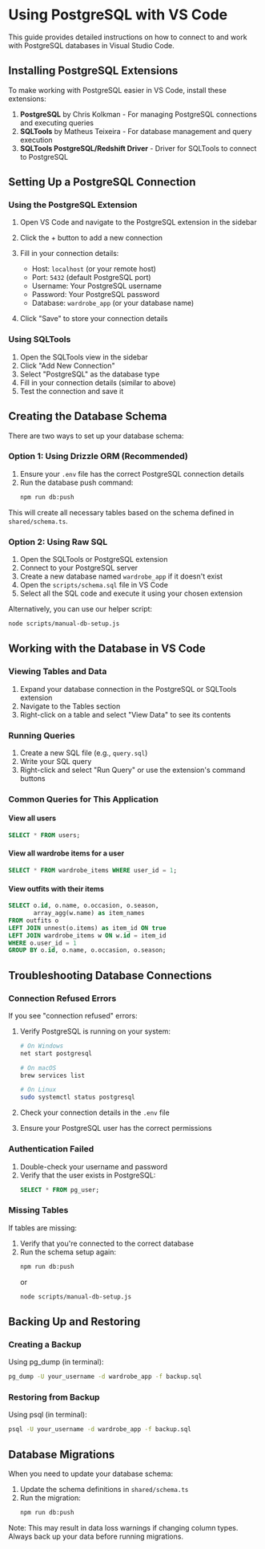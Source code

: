 # Using PostgreSQL with VS Code

This guide provides detailed instructions on how to connect to and work with PostgreSQL databases in Visual Studio Code.

## Installing PostgreSQL Extensions

To make working with PostgreSQL easier in VS Code, install these extensions:

1. **PostgreSQL** by Chris Kolkman - For managing PostgreSQL connections and executing queries
2. **SQLTools** by Matheus Teixeira - For database management and query execution
3. **SQLTools PostgreSQL/Redshift Driver** - Driver for SQLTools to connect to PostgreSQL

## Setting Up a PostgreSQL Connection

### Using the PostgreSQL Extension

1. Open VS Code and navigate to the PostgreSQL extension in the sidebar
2. Click the + button to add a new connection
3. Fill in your connection details:
   - Host: `localhost` (or your remote host)
   - Port: `5432` (default PostgreSQL port)
   - Username: Your PostgreSQL username
   - Password: Your PostgreSQL password
   - Database: `wardrobe_app` (or your database name)

4. Click "Save" to store your connection details

### Using SQLTools

1. Open the SQLTools view in the sidebar
2. Click "Add New Connection"
3. Select "PostgreSQL" as the database type
4. Fill in your connection details (similar to above)
5. Test the connection and save it

## Creating the Database Schema

There are two ways to set up your database schema:

### Option 1: Using Drizzle ORM (Recommended)

1. Ensure your `.env` file has the correct PostgreSQL connection details
2. Run the database push command:
   ```bash
   npm run db:push
   ```

This will create all necessary tables based on the schema defined in `shared/schema.ts`.

### Option 2: Using Raw SQL

1. Open the SQLTools or PostgreSQL extension
2. Connect to your PostgreSQL server
3. Create a new database named `wardrobe_app` if it doesn't exist
4. Open the `scripts/schema.sql` file in VS Code
5. Select all the SQL code and execute it using your chosen extension

Alternatively, you can use our helper script:
```bash
node scripts/manual-db-setup.js
```

## Working with the Database in VS Code

### Viewing Tables and Data

1. Expand your database connection in the PostgreSQL or SQLTools extension
2. Navigate to the Tables section
3. Right-click on a table and select "View Data" to see its contents

### Running Queries

1. Create a new SQL file (e.g., `query.sql`)
2. Write your SQL query
3. Right-click and select "Run Query" or use the extension's command buttons

### Common Queries for This Application

#### View all users
```sql
SELECT * FROM users;
```

#### View all wardrobe items for a user
```sql
SELECT * FROM wardrobe_items WHERE user_id = 1;
```

#### View outfits with their items
```sql
SELECT o.id, o.name, o.occasion, o.season, 
       array_agg(w.name) as item_names
FROM outfits o
LEFT JOIN unnest(o.items) as item_id ON true
LEFT JOIN wardrobe_items w ON w.id = item_id
WHERE o.user_id = 1
GROUP BY o.id, o.name, o.occasion, o.season;
```

## Troubleshooting Database Connections

### Connection Refused Errors

If you see "connection refused" errors:

1. Verify PostgreSQL is running on your system:
   ```bash
   # On Windows
   net start postgresql
   
   # On macOS
   brew services list
   
   # On Linux
   sudo systemctl status postgresql
   ```

2. Check your connection details in the `.env` file
3. Ensure your PostgreSQL user has the correct permissions

### Authentication Failed

1. Double-check your username and password
2. Verify that the user exists in PostgreSQL:
   ```sql
   SELECT * FROM pg_user;
   ```

### Missing Tables

If tables are missing:

1. Verify that you're connected to the correct database
2. Run the schema setup again:
   ```bash
   npm run db:push
   ```
   or
   ```bash
   node scripts/manual-db-setup.js
   ```

## Backing Up and Restoring

### Creating a Backup

Using pg_dump (in terminal):
```bash
pg_dump -U your_username -d wardrobe_app -f backup.sql
```

### Restoring from Backup

Using psql (in terminal):
```bash
psql -U your_username -d wardrobe_app -f backup.sql
```

## Database Migrations

When you need to update your database schema:

1. Update the schema definitions in `shared/schema.ts`
2. Run the migration:
   ```bash
   npm run db:push
   ```

Note: This may result in data loss warnings if changing column types. Always back up your data before running migrations.